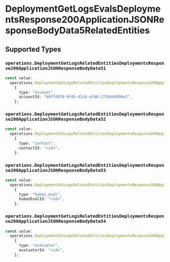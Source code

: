 # DeploymentGetLogsEvalsDeploymentsResponse200ApplicationJSONResponseBodyData5RelatedEntities


## Supported Types

### `operations.DeploymentGetLogsRelatedEntitiesDeploymentsResponse200ApplicationJSONResponseBodyData51`

```typescript
const value:
  operations.DeploymentGetLogsRelatedEntitiesDeploymentsResponse200ApplicationJSONResponseBodyData51 =
    {
      type: "account",
      accountId: "b9ffd970-9fd5-42cb-afd8-17584dd596e2",
    };
```

### `operations.DeploymentGetLogsRelatedEntitiesDeploymentsResponse200ApplicationJSONResponseBodyData52`

```typescript
const value:
  operations.DeploymentGetLogsRelatedEntitiesDeploymentsResponse200ApplicationJSONResponseBodyData52 =
    {
      type: "contact",
      contactId: "<id>",
    };
```

### `operations.DeploymentGetLogsRelatedEntitiesDeploymentsResponse200ApplicationJSONResponseBodyData53`

```typescript
const value:
  operations.DeploymentGetLogsRelatedEntitiesDeploymentsResponse200ApplicationJSONResponseBodyData53 =
    {
      type: "human_eval",
      humanEvalId: "<id>",
    };
```

### `operations.DeploymentGetLogsRelatedEntitiesDeploymentsResponse200ApplicationJSONResponseBodyData54`

```typescript
const value:
  operations.DeploymentGetLogsRelatedEntitiesDeploymentsResponse200ApplicationJSONResponseBodyData54 =
    {
      type: "evaluator",
      evaluatorId: "<id>",
    };
```

